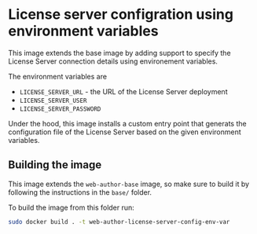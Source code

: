 # License server configration using environment variables

This image extends the base image by adding support to specify the License Server connection details using environement variables.

The environment variables are

 - `LICENSE_SERVER_URL` - the URL of the License Server deployment
 - `LICENSE_SERVER_USER`
 - `LICENSE_SERVER_PASSWORD`


Under the hood, this image installs a custom entry point that generats the configuration file of the License Server based on the given environment variables.

## Building the image

This image extends the `web-author-base` image, so make sure to build it by following the instructions in the `base/` folder.

To build the image from this folder run:

```sh
sudo docker build . -t web-author-license-server-config-env-var
```
